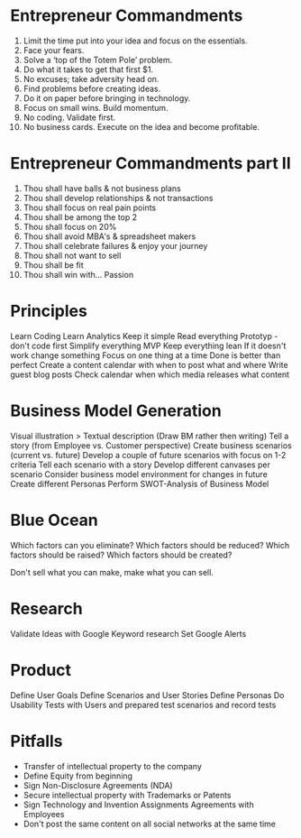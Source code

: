 # Entrepreneur Commandments

1. Limit the time put into your idea and focus on the essentials.
2. Face your fears.
3. Solve a ‘top of the Totem Pole’ problem.
4. Do what it takes to get that first $1.
5. No excuses; take adversity head on.
6. Find problems before creating ideas.
7. Do it on paper before bringing in technology.
8. Focus on small wins. Build momentum.
9. No coding. Validate first.
10. No business cards. Execute on the idea and become profitable.

# Entrepreneur Commandments part II

1. Thou shall have balls & not business plans
2. Thou shall develop relationships & not transactions
3. Thou shall focus on real pain points
4. Thou shall be among the top 2
5. Thou shall focus on 20%
6. Thou shall avoid MBA's & spreadsheet makers
7. Thou shall celebrate failures & enjoy your journey
8. Thou shall not want to sell
9.  Thou shall be fit
10. Thou shall win with... Passion

# Principles

Learn Coding
Learn Analytics
Keep it simple
Read everything
Prototyp - don't code first
Simplify everything
MVP
Keep everything lean
If it doesn't work change something
Focus on one thing at a time
Done is better than perfect
Create a content calendar with when to post what and where
Write guest blog posts
Check calendar when which media releases what content

# Business Model Generation

Visual illustration > Textual description (Draw BM rather then writing)
Tell a story (from Employee vs. Customer perspective)
Create business scenarios (current vs. future)
Develop a couple of future scenarios with focus on 1-2 criteria
Tell each scenario with a story
Develop different canvases per scenario
Consider business model environment for changes in future
Create different Personas
Perform SWOT-Analysis of Business Model

# Blue Ocean

Which factors can you eliminate?
Which factors should be reduced?
Which factors should be raised?
Which factors should be created?

Don't sell what you can make, make what you can sell.

# Research

Validate Ideas with Google Keyword research
Set Google Alerts

# Product

Define User Goals
Define Scenarios and User Stories
Define Personas
Do Usability Tests with Users and prepared test scenarios and record tests

# Pitfalls

- Transfer of intellectual property to the company
- Define Equity from beginning
- Sign Non-Disclosure Agreements (NDA)
- Secure intellectual property with Trademarks or Patents
- Sign Technology and Invention Assignments Agreements with Employees
- Don't post the same content on all social networks at the same time

